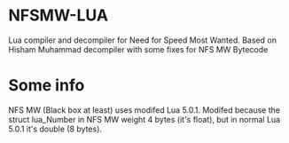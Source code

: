 # NFSMW-LUA
 Lua compiler and decompiler for Need for Speed Most Wanted.
 Based on Hisham Muhammad decompiler with some fixes for NFS MW Bytecode
 
# Some info
 NFS MW (Black box at least) uses modifed Lua 5.0.1. Modifed because the struct lua_Number in NFS MW weight 4 bytes (it's float), but in normal Lua 5.0.1 it's double (8 bytes).